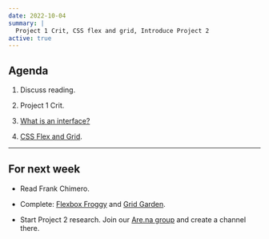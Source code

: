 ```yaml
---
date: 2022-10-04
summary: |
  Project 1 Crit, CSS flex and grid, Introduce Project 2
active: true
---
```


## Agenda

1. Discuss reading.
  
2. Project 1 Crit.

3. [What is an interface?](https://docs.google.com/presentation/d/1dO5V-ENzgWkrZLzq7QhdAyjXKOkKIqz6-tXQ7rwxeZo/edit?usp=sharing)
   
4. [CSS Flex and Grid](https://docs.google.com/presentation/d/1In2rax06g4nSU2tuxI0cLWgzCVvaU72b4s_vrMwBHbA/edit?usp=sharing).


------------



## For next week


* Read Frank Chimero.

* Complete: [Flexbox Froggy](https://flexboxfroggy.com/) and [Grid Garden](https://cssgridgarden.com/).

* Start Project 2 research. Join our [Are.na group](https://www.are.na/group/source-fall-2022/invite/bTWyUvpiFo7tYOgWrU56Dg) and create a channel there.